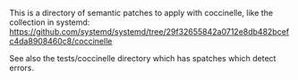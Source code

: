 This is a directory of semantic patches
to apply with coccinelle, like the collection in systemd:
https://github.com/systemd/systemd/tree/29f32655842a0712e8db482bcefc4da8908460c8/coccinelle

See also the tests/coccinelle directory which
has spatches which detect errors.
